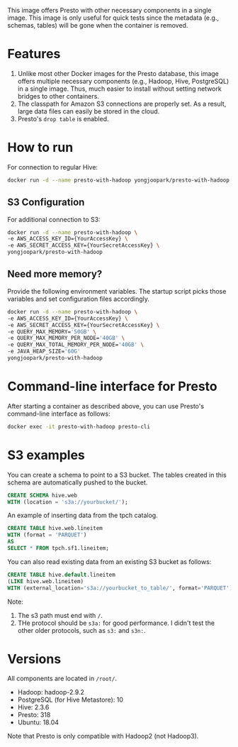 This image offers Presto with other necessary components in a single image. This image is only
useful for quick tests since the metadata (e.g., schemas, tables) will be gone when the container is
removed.


# Features

1. Unlike most other Docker images for the Presto database, this image offers multiple necessary 
components (e.g., Hadoop, Hive, PostgreSQL) in a single image. Thus, much easier to install without
setting network bridges to other containers.
2. The classpath for Amazon S3 connections are properly set. As a result, large data files can 
easily be stored in the cloud.
3. Presto's `drop table` is enabled.


# How to run

For connection to regular Hive:

```bash
docker run -d --name presto-with-hadoop yongjoopark/presto-with-hadoop
```

## S3 Configuration

For additional connection to S3:

```bash
docker run -d --name presto-with-hadoop \
-e AWS_ACCESS_KEY_ID={YourAccessKey} \
-e AWS_SECRET_ACCESS_KEY={YourSecretAccessKey} \
yongjoopark/presto-with-hadoop
```

## Need more memory?

Provide the following environment variables. The startup script picks those variables and set
configuration files accordingly.

```bash
docker run -d --name presto-with-hadoop \
-e AWS_ACCESS_KEY_ID={YourAccessKey} \
-e AWS_SECRET_ACCESS_KEY={YourSecretAccessKey} \
-e QUERY_MAX_MEMORY='50GB' \
-e QUERY_MAX_MEMORY_PER_NODE='40GB' \
-e QUERY_MAX_TOTAL_MEMORY_PER_NODE='40GB' \
-e JAVA_HEAP_SIZE='60G'
yongjoopark/presto-with-hadoop
```


# Command-line interface for Presto

After starting a container as described above, you can use Presto's command-line interface as
follows:

```bash
docker exec -it presto-with-hadoop presto-cli
```


# S3 examples

You can create a schema to point to a S3 bucket. The tables created in this schema are automatically
pushed to the bucket.

```sql
CREATE SCHEMA hive.web
WITH (location = 's3a://yourbucket/');
```

An example of inserting data from the tpch catalog.

```sql
CREATE TABLE hive.web.lineitem
WITH (format = 'PARQUET')
AS 
SELECT * FROM tpch.sf1.lineitem;
```

You can also read existing data from an existing S3 bucket as follows:

```sql
CREATE TABLE hive.default.lineitem
(LIKE hive.web.lineitem)
WITH (external_location='s3a://yourbucket_to_table/', format='PARQUET');
```

Note:
1. The s3 path must end with `/`.
2. THe protocol should be `s3a:` for good performance. I didn't test the other older protocols, such
as `s3:` and `s3n:`.



# Versions

All components are located in `/root/`.

- Hadoop: hadoop-2.9.2
- PostgreSQL (for Hive Metastore): 10
- Hive: 2.3.6
- Presto: 318
- Ubuntu: 18.04

Note that Presto is only compatible with Hadoop2 (not Hadoop3).
